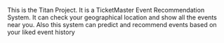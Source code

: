 This is the Titan Project. It is a TicketMaster Event Recommendation System. It can check your geographical location and show all the events near you. Also this system can predict and recommend events based on your liked event history